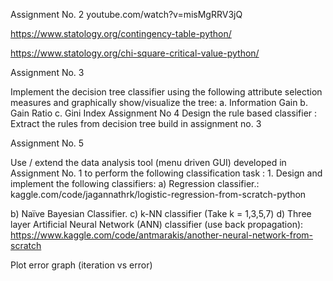 Assignment No. 2
youtube.com/watch?v=misMgRRV3jQ

https://www.statology.org/contingency-table-python/

https://www.statology.org/chi-square-critical-value-python/





Assignment No. 3

Implement the decision tree classifier using the following attribute selection measures and graphically show/visualize the tree: a. Information Gain b. Gain Ratio c. Gini Index
Assignment No 4
Design the rule based classifier : Extract the rules from decision tree build in assignment no. 3


Assignment No. 5 

Use / extend the data analysis tool (menu driven GUI) developed in Assignment No. 1 to perform the following classification task : 1. Design and implement the following classifiers: 
a) Regression classifier.: kaggle.com/code/jagannathrk/logistic-regression-from-scratch-python

b) Naïve Bayesian Classifier. 
c) k-NN classifier (Take k = 1,3,5,7) 
d) Three layer Artificial Neural Network (ANN) classifier (use back propagation): https://www.kaggle.com/code/antmarakis/another-neural-network-from-scratch

Plot error graph (iteration vs error)
